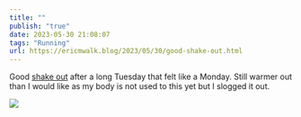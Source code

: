 ```yaml
---
title: ""
publish: "true"
date: 2023-05-30 21:08:07
tags: "Running"
url: https://ericmwalk.blog/2023/05/30/good-shake-out.html
---
```


Good [shake out](https://strava.com/activities/9172706516) after a long Tuesday that felt like a Monday. Still warmer out than I would like as my body is not used to this yet but I slogged it out.

![](https://ericmwalk.blog/uploads/2023/77a90884e0.jpg)